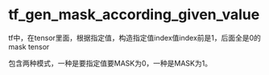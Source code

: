 # tf_gen_mask_according_given_value
tf中，在tensor里面，根据指定值，构造指定值index值index前是1，后面全是0的mask tensor

包含两种模式，一种是要指定值要MASK为0，一种是MASK为1。
